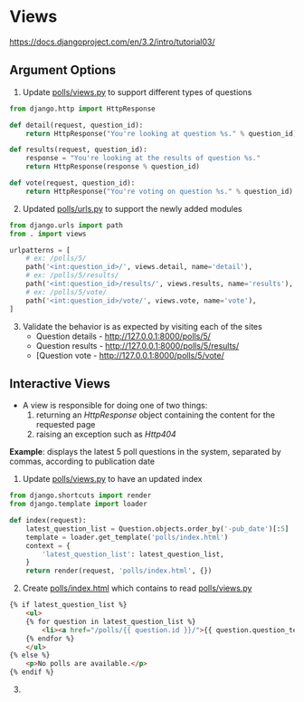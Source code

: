 # Views 

https://docs.djangoproject.com/en/3.2/intro/tutorial03/

## Argument Options

1. Update [polls/views.py](mysite/polls/views.py) to support different types of questions
```python
from django.http import HttpResponse

def detail(request, question_id):
    return HttpResponse("You're looking at question %s." % question_id)

def results(request, question_id):
    response = "You're looking at the results of question %s."
    return HttpResponse(response % question_id)

def vote(request, question_id):
    return HttpResponse("You're voting on question %s." % question_id)
```

2. Updated [polls/urls.py](mysite/polls/urls.py) to support the newly added modules 
```python
from django.urls import path
from . import views

urlpatterns = [
    # ex: /polls/5/
    path('<int:question_id>/', views.detail, name='detail'),
    # ex: /polls/5/results/
    path('<int:question_id>/results/', views.results, name='results'),
    # ex: /polls/5/vote/
    path('<int:question_id>/vote/', views.vote, name='vote'),
]
```

3. Validate the behavior is as expected by visiting each of the sites
   * Question details - http://127.0.0.1:8000/polls/5/
   * Question results - http://127.0.0.1:8000/polls/5/results/
   * [Question vote - http://127.0.0.1:8000/polls/5/vote/

## Interactive Views

* A view is responsible for doing one of two things: 
  1. returning an _HttpResponse_ object containing the content for the requested page
  2. raising an exception such as _Http404_

**Example**: displays the latest 5 poll questions in the system, separated by commas, according to publication date
1. Update [polls/views.py](mysite/polls/views.py) to have an updated index 
```python
from django.shortcuts import render
from django.template import loader

def index(request):
    latest_question_list = Question.objects.order_by('-pub_date')[:5]
    template = loader.get_template('polls/index.html')
    context = {
        'latest_question_list': latest_question_list,
    }
    return render(request, 'polls/index.html', {})
```

2. Create [polls/index.html](mysite/polls/templates/polls/index.html) which contains to read [polls/views.py](mysite/polls/views.py)
```html
{% if latest_question_list %}
    <ul>
    {% for question in latest_question_list %}
        <li><a href="/polls/{{ question.id }}/">{{ question.question_text }}</a></li>
    {% endfor %}
    </ul>
{% else %}
    <p>No polls are available.</p>
{% endif %}
```

3. 